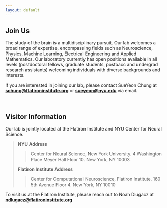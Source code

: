 ```yaml
---
layout: default
---
```

## Join Us

The study of the brain is a multidisciplinary pursuit. Our lab welcomes a broad range of expertise, encompassing fields such as  Neuroscience, Physics, Machine Learning, Electrical Engineering and Applied Mathematics. Our laboratory currently has open positions available in all levels (postdoctoral fellows, graduate students, postbacc and undergrad research assistants) welcoming individuals with diverse backgrounds and interests.

If you are interested in joining our lab, please contact SueYeon Chung at <b>schung@flatironinstitute.org</b> or <b>sueyeon@nyu.edu</b> via email.


<br>

## Visitor Information

Our lab is jointly located at the Flatiron Institute and NYU Center for Neural Science. 
 
><b>NYU Address</b>                                       
>> Center for Neural Science, New York University.
>> 4 Washington Place
>> Meyer Hall Floor 10.
>> New York, NY 10003
>
><b>Flatiron Institute Address</b>
>> Center for Computational Neuroscience, Flatiron Institute. 
>> 160 5th Avenue Floor 4.
>> New York, NY 10010


To visit us at the Flatiron Institute, please reach out to Noah Dlugacz at <b>ndlugacz@flatironinstitute.org</b> 
